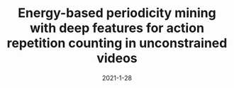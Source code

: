 ---
title: "Energy-based periodicity mining with deep features for action repetition counting in unconstrained videos"
collection: publications
permalink: /publication/2010-10-01-paper-title-number-2
date: 2021-1-28
venue: 'IEEE Transactions on Circuits and Systems for Video Technology'
paperurl: 'https://ieeexplore.ieee.org/abstract/document/9339959'
---